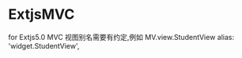 ExtjsMVC
========

for Extjs5.0 MVC
		视图别名需要有约定,例如  MV.view.StudentView   alias: 'widget.StudentView',
